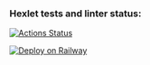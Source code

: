 ### Hexlet tests and linter status:
[![Actions Status](https://github.com/SanichMakakich/python-project-52/workflows/hexlet-check/badge.svg)](https://github.com/SanichMakakich/python-project-52/actions)

[![Deploy on Railway](https://railway.app/button.svg)](https://web-production-a9f18.up.railway.app/)